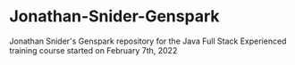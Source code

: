 # Jonathan-Snider-Genspark
Jonathan Snider's Genspark repository for the Java Full Stack Experienced training course started on February 7th, 2022
